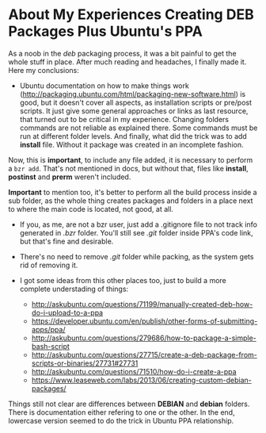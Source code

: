 About My Experiences Creating DEB Packages Plus Ubuntu's PPA
============================================================

As a noob in the *deb* packaging process, it was a bit painful to get the whole stuff
in place. After much reading and headaches, I finally made it. Here my conclusions:

- Ubuntu documentation on how to make things work \(<http://packaging.ubuntu.com/html/packaging-new-software.html>\)
is good, but it doesn't cover all aspects, as installation scripts or pre/post
scripts. It just give some general approaches or links as last resource, that turned
out to be critical in my experience.
Changing folders commands are not reliable as explained there. Some commands must be
run at different folder levels.
And finally, what did the trick was to add **install** file. Without it package
was created in an incomplete fashion.

Now, this is **important**, to include any file added, it is necessary to perform a `bzr add`.
That's not mentioned in docs, but without that, files like **install**, **postinst** and
**prerm** weren't included.

**Important** to mention too, it's better to perform all the build process inside a
sub folder, as the whole thing creates packages and folders in a place next to where
the main code is located, not good, at all.

- If you, as me, are not a bzr user, just add a .gitignore file to not track info
generated in *.bzr* folder. You'll still see *.git* folder inside PPA's code link,
but that's fine and desirable.

- There's no need to remove *.git* folder while packing, as the system gets rid
of removing it.

- I got some ideas from this other places too, just to build a more complete understading
of things:

    * <http://askubuntu.com/questions/71199/manually-created-deb-how-do-i-upload-to-a-ppa>
    * <https://developer.ubuntu.com/en/publish/other-forms-of-submitting-apps/ppa/>
    * <http://askubuntu.com/questions/279686/how-to-package-a-simple-bash-script>
    * <http://askubuntu.com/questions/27715/create-a-deb-package-from-scripts-or-binaries/27731#27731>
    * <http://askubuntu.com/questions/71510/how-do-i-create-a-ppa>
    * <https://www.leaseweb.com/labs/2013/06/creating-custom-debian-packages/>

Things still not clear are differences between **DEBIAN** and **debian** folders.
There is documentation either refering to one or the other. In the end, lowercase
version seemed to do the trick in Ubuntu PPA relationship.


